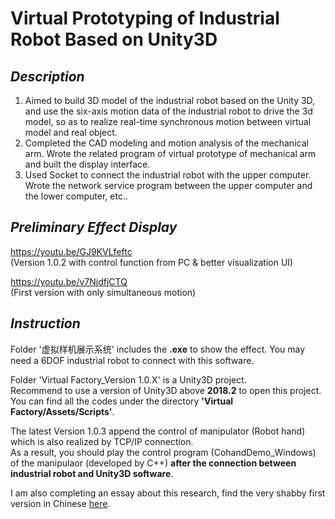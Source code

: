 # Virtual Prototyping of Industrial Robot Based on Unity3D
## *Description*
1. Aimed to build 3D model of the industrial robot based on the Unity 3D, and use the six-axis motion data of the industrial robot to drive the 3d model, so as to realize real-time synchronous motion between virtual model and real object.
2. Completed the CAD modeling and motion analysis of the mechanical arm. Wrote the related program of virtual prototype of mechanical arm and built the display interface.
3. Used Socket to connect the industrial robot with the upper computer. Wrote the network service program between the upper computer and the lower computer, etc..
## *Preliminary Effect Display*
https://youtu.be/GJ9KVLfeftc  
(Version 1.0.2 with control function from PC & better visualization  UI)  

https://youtu.be/v7NjdfjCTQ  
(First version with only simultaneous motion)
## *Instruction*
Folder '虚拟样机展示系统' includes the **.exe** to show the effect. You may need a 6DOF industrial robot to connect with this software.  

Folder 'Virtual Factory_Version 1.0.X' is a Unity3D project.   
Recommend to use a version of Unity3D above **2018.2** to open this project.   
You can find all the codes under the directory **'Virtual Factory/Assets/Scripts'**.  

The latest Version 1.0.3 append the control of manipulator (Robot hand) which is also realized by TCP/IP connection.  
As a result, you should play the control program (CohandDemo_Windows) of the manipulaor (developed by C++) **after the connection between industrial robot and Unity3D software**. 

I am also completing an essay about this research, find the very shabby first version in Chinese [here](https://drive.google.com/open?id=1fVowi8dBVpidwzCsw2xcJZWmn_ISRV2L).
